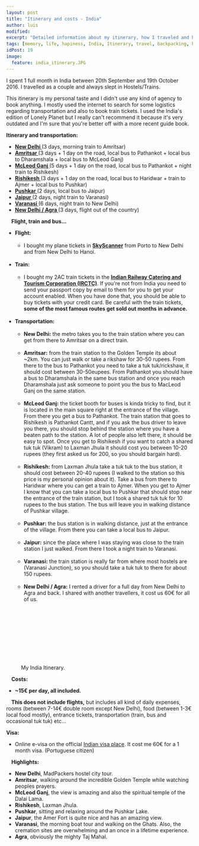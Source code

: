```yaml
---
layout: post
title: "Itinerary and costs - India"
author: luis
modified:
excerpt: "Detailed information about my itinerary, how I traveled and how much I spent in 1 month in northern India."
tags: [memory, life, hapiness, India, Itinerary, travel, backpacking, budget, asia]
idPost: 19
image:
  feature: india_itinerary.JPG
---
```


I spent 1 full month in India between 20th September and 19th October 2016. I travelled as a couple and always slept in Hostels/Trains.

This itinerary is my personal taste and I didn't use any kind of agency to book anything. I mostly used the internet to search for some logistics regarding transportation and also to book train tickets. I used the India's edition of Lonely Planet but I really can't recommend it because it's very outdated and I'm sure that you're better off with a more recent guide book.

<b><highlight><middle>Itinerary and transportation:</middle></highlight></b>

<ul>
<li><b><a href="{{site.url}}/Delhi" target="_blank">New Delhi </a></b>(3 days, morning train to Amritsar)</li>
<li><b><a href="{{site.url}}/Amritsar" target="_blank">Amritsar </a></b>(3 days + 1 day on the road, local bus to Pathankot + local bus to Dharamshala + local bus to McLeod Ganj)</li>
<li><b><a href="{{site.url}}/McLeodGanj" target="_blank">McLeod Ganj </a></b>(5 days + 1 day on the road, local bus to Pathankot + night train to Rishikesh)</li>
<li><b><a href="{{site.url}}/Rishikesh" target="_blank">Rishikesh </a></b>(3 days + 1 day on the road, local bus to Haridwar + train to Ajmer + local bus to Pushkar)</li>
<li><b><a href="{{site.url}}/Pushkar" target="_blank">Pushkar </a></b>(2 days, local bus to Jaipur)</li>
<li><b><a href="{{site.url}}/Jaipur" target="_blank">Jaipur </a></b>(2 days, night train to Varanasi)</li>
<li><b><a href="{{site.url}}/Varanasi" target="_blank">Varanasi </a></b>(6 days, night train to New Delhi)</li>
<li><b><a href="{{site.url}}/Agra" target="_blank">New Delhi / Agra </a></b>(3 days, flight out of the country)</li>
</ul>

<b><highlight><middle>&emsp;Flight, train and bus...</middle></highlight></b>

<ul>
	<li>
	<b>Flight:</b>
	<ul>
		<br><li>
		I bought my plane tickets in <b><a href="https://www.skyscanner.pt/" target="_blank">SkyScanner</a></b> from Porto to New Delhi and from New Delhi to Hanoi.
		</li>
	</ul>
	</li>
	<br><li>
	<b>Train:</b>
	<ul>
		<br><li>I bought my 2AC train tickets in the <b><a href="https://www.irctc.co.in" target="_blank">Indian Railway Catering and Tourism Corporation (IRCTC)</a></b>. If you're not from India you need to send your passport copy by email to them for you to get your account enabled. When you have done that, you should be able to buy tickets with your credit card. Be careful with the train tickets, <b>some of the most famous routes get sold out months in advance.</b></li>
	</ul>
	</li>
	<br><li>
	<b>Transportation:</b>
	<ul>
		<br><li><b>New Delhi:</b> the metro takes you to the train station where you can get from there to Amritsar on a direct train.</li>
		<br><li><b>Amritsar:</b> from the train station to the Golden Temple its about ~2km. You can just walk or take a rikshaw for 30-50 rupees. From there to the bus to Pathankot you need to take a tuk tuk/rickshaw, it should cost between 30-50eupees. From Pathankot you should have a bus to Dharamshala in the same bus station and once you reach Dharamshala just ask someone to point you the bus to MacLeod Ganj on the same station.</li>
		<br><li><b>McLeod Ganj:</b> the ticket booth for buses is kinda tricky to find, but it is located in the main square right at the entrance of the village. From there you get a bus to Pathankot. The train station that goes to Rishikesh is Pathankot Cantt, and if you ask the bus driver to leave you there, you should stop behind the station where you have a beaten path to the station. A lot of people also left there, it should be easy to spot. Once you get to Rishikesh if you want to catch a shared tuk tuk (Vikram) to Laxman Jhula it should cost you between 10-20 rupees (they first asked us for 200, so you should bargain hard).</li>
		<br><li><b>Rishikesh:</b> from Laxman Jhula take a tuk tuk to the bus station, it should cost between 20-40 rupees (I walked to the station so this price is my personal opinion about it). Take a bus from there to Haridwar where you can get a train to Ajmer. When you get to Ajmer I know that you can take a local bus to Pushkar that should stop near the entrance of the train station, but I took a shared tuk tuk for 10 rupees to the bus station. The bus will leave you in walking distance of Pushkar village.</li>
		<br><li><b>Pushkar:</b> the bus station is in walking distance, just at the entrance of the village. From there you can take a local bus to Jaipur.</li>
		<br><li><b>Jaipur:</b> since the place where I was staying was close to the train station I just walked. From there I took a night train to Varanasi.</li>
		<br><li><b>Varanasi:</b> the train station is really far from where most hostels are (Varanasi Junction), so you should take a tuk tuk to there for about 150 rupees.</li>
		<br><li><b>New Delhi / Agra:</b> I rented a driver for a full day from New Delhi to Agra and back. I shared with another travellers, it cost us 60€ for all of us.</li>
	</ul>
	</li>
</ul>

<figure>
	<a href="../images/itinerary/indiaitinerary.JPG"><img src="../images/blank.JPG" alt="" data-echo="../images/itinerary/indiaitinerary.JPG"></a>
	<figcaption>My India Itinerary.</figcaption>
</figure>

<b><highlight><middle>&emsp;Costs:</middle></highlight></b>
<ul>
<li><b>~15€ per day, all included.</b></li>
</ul>
&emsp;<b>This does not include flights,</b> but includes all kind of daily expenses, rooms (between 7-14€ double room except New Delhi), food (between 1-3€ local food mostly), entrance tickets, transportation (train, bus and occasional tuk tuk) etc...

<b><highlight>Visa:</highlight></b>
<ul>
<li>Online e-visa on the official <a href="https://indianvisaonline.gov.in/evisa/" target="_blank">Indian visa place</a>. It cost me 60€ for a 1 month visa. (Portuguese citizen)</li>
</ul>

<b><highlight><middle>&emsp;Highlights:</middle></highlight></b>
<ul>
<li><b>New Delhi</b>, MadPackers hostel city tour.</li>
<li><b>Amritsar</b>, walking around the incredible Golden Temple while watching peoples prayers.</li>
<li><b>McLeod Ganj</b>, the view is amazing and also the spiritual temple of the Dalai Lama.</li>
<li><b>Rishikesh</b>, Laxman Jhula.</li>
<li><b>Pushkar</b>, sitting and relaxing around the Pushkar Lake.</li>
<li><b>Jaipur</b>, the Amer Fort is quite nice and has an amazing view.</li>
<li><b>Varanasi</b>, the morning boat tour and walking on the Ghats. Also, the cremation sites are overwhelming and an once in a lifetime experience.</li>
<li><b>Agra</b>, obviously the mighty Taj Mahal.</li>
</ul>